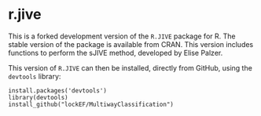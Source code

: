 # r.jive
This is a forked development version of the `R.JIVE` package for R.  The stable version of the package is available from CRAN.  This version includes functions to perform the sJIVE method, developed by Elise Palzer.  

This version of `R.JIVE` can then be installed, directly from GitHub, using the `devtools` library:

```
install.packages('devtools')
library(devtools)
install_github("lockEF/MultiwayClassification")
``` 
